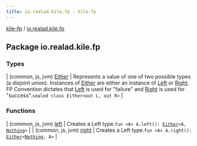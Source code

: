 ```yaml
---
title: io.realad.kile.fp - kile-fp
---
```


[kile-fp](../index.html) / [io.realad.kile.fp](./index.html)

## Package io.realad.kile.fp

### Types

| (common, js, jvm) [Either](-either/index.html) | Represents a value of one of two possible types (a disjoint union). Instances of [Either](-either/index.html#io.realad.kile.fp.Either) are either an instance of [Left](-either/-left/index.html#io.realad.kile.fp.Either.Left) or [Right](-either/-right/index.html#io.realad.kile.fp.Either.Right). FP Convention dictates that [Left](-either/-left/index.html#io.realad.kile.fp.Either.Left) is used for "failure" and [Right](-either/-right/index.html#io.realad.kile.fp.Either.Right) is used for "success".`sealed class Either<out L, out R>` |

### Functions

| (common, js, jvm) [left](left.html) | Creates a Left type.`fun <A> A.left(): `[`Either`](-either/index.html)`<A, `[`Nothing`](https://kotlinlang.org/api/latest/jvm/stdlib/kotlin/-nothing/index.html)`>` |
| (common, js, jvm) [right](right.html) | Creates a Left type.`fun <A> A.right(): `[`Either`](-either/index.html)`<`[`Nothing`](https://kotlinlang.org/api/latest/jvm/stdlib/kotlin/-nothing/index.html)`, A>` |


